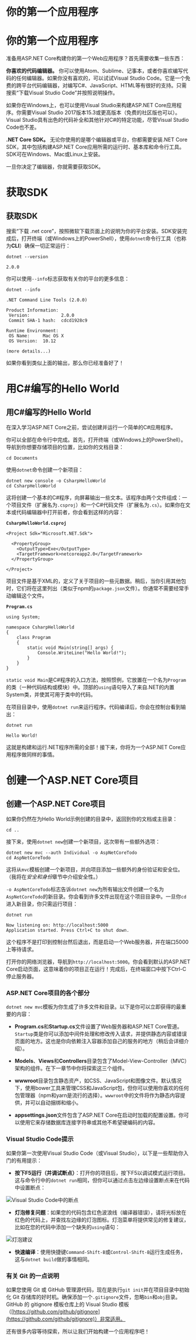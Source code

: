 # 你的第一个应用程序

# 你的第一个应用程序

准备用ASP.NET Core构建你的第一个Web应用程序？首先需要收集一些东西：

**你喜欢的代码编辑器。** 你可以使用Atom、Sublime、记事本，或者你喜欢编写代码的任何编辑器。如果你没有喜欢的，可以试试Visual Studio Code。它是一个免费的跨平台代码编辑器，对编写C#、JavaScript、HTML等有很好的支持。只需搜索“下载Visual Studio Code”并按照说明操作。

如果你在Windows上，也可以使用Visual Studio来构建ASP.NET Core应用程序。你需要Visual Studio 2017版本15.3或更高版本（免费的社区版也可以）。Visual Studio具有出色的代码补全和其他针对C#的特定功能，尽管Visual Studio Code也不差。

**.NET Core SDK。** 无论你使用的是哪个编辑器或平台，你都需要安装.NET Core SDK，其中包括构建ASP.NET Core应用所需的运行时、基本库和命令行工具。SDK可在Windows、Mac或Linux上安装。

一旦你决定了编辑器，你就需要获取SDK。

# 获取SDK

## 获取SDK

搜索“下载 .net core”，按照微软下载页面上的说明为你的平台安装。SDK安装完成后，打开终端（或Windows上的PowerShell），使用`dotnet`命令行工具（也称为**CLI**）确保一切正常运行：

```
dotnet --version

2.0.0 
```

你可以使用`--info`标志获取有关你的平台的更多信息：

```
dotnet --info

.NET Command Line Tools (2.0.0)

Product Information:
 Version:            2.0.0
 Commit SHA-1 hash:  cdcd1928c9

Runtime Environment:
 OS Name:     Mac OS X
 OS Version:  10.12

(more details...) 
```

如果你看到类似上面的输出，那么你已经准备好了！

# 用C#编写的Hello World

## 用C#编写的Hello World

在深入学习ASP.NET Core之前，尝试创建并运行一个简单的C#应用程序。

你可以全部在命令行中完成。首先，打开终端（或Windows上的PowerShell）。导航到你想要存储项目的位置，比如你的文档目录：

```
cd Documents 
```

使用`dotnet`命令创建一个新项目：

```
dotnet new console -o CsharpHelloWorld
cd CsharpHelloWorld 
```

这将创建一个基本的C#程序，向屏幕输出一些文本。该程序由两个文件组成：一个项目文件（扩展名为`.csproj`）和一个C#代码文件（扩展名为`.cs`）。如果你在文本或代码编辑器中打开前者，你会看到这样的内容：

**`CsharpHelloWorld.csproj`**

```
<Project Sdk="Microsoft.NET.Sdk">

  <PropertyGroup>
    <OutputType>Exe</OutputType>
    <TargetFramework>netcoreapp2.0</TargetFramework>
  </PropertyGroup>

</Project> 
```

项目文件是基于XML的，定义了关于项目的一些元数据。稍后，当你引用其他包时，它们将在这里列出（类似于npm的`package.json`文件）。你通常不需要经常手动编辑这个文件。

**`Program.cs`**

```
using System;

namespace CsharpHelloWorld
{
    class Program
    {
        static void Main(string[] args) {
            Console.WriteLine("Hello World!");
        }
    }
} 
```

`static void Main`是C#程序的入口方法，按照惯例，它放置在一个名为`Program`的类（一种代码结构或模块）中。顶部的`using`语句导入了来自.NET的内置System类，并使其可用于类中的代码。

在项目目录中，使用`dotnet run`来运行程序。代码编译后，你会在控制台看到输出：

```
dotnet run

Hello World! 
```

这就是构建和运行.NET程序所需的全部！接下来，你将为一个ASP.NET Core应用程序做同样的事情。

# 创建一个ASP.NET Core项目

## 创建一个ASP.NET Core项目

如果你仍然在为Hello World示例创建的目录中，返回到你的文档或主目录：

```
cd .. 
```

接下来，使用`dotnet new`创建一个新项目，这次带有一些额外选项：

```
dotnet new mvc --auth Individual -o AspNetCoreTodo
cd AspNetCoreTodo 
```

这将从`mvc`模板创建一个新项目，并向项目添加一些额外的身份验证和安全位。 （我将在*安全和身份*章节中介绍安全性。）

`-o AspNetCoreTodo`标志告诉`dotnet new`为所有输出文件创建一个名为`AspNetCoreTodo`的新目录。你会看到许多文件出现在这个项目目录中。一旦你`cd`进入新目录，你只需运行项目：

```
dotnet run

Now listening on: http://localhost:5000
Application started. Press Ctrl+C to shut down. 
```

这个程序不是打印到控制台然后退出，而是启动一个Web服务器，并在端口5000上等待请求。

打开你的网络浏览器，导航到`http://localhost:5000`。你会看到默认的ASP.NET Core启动页面，这意味着你的项目正在运行！完成后，在终端窗口中按下Ctrl-C停止服务器。

### ASP.NET Core项目的各个部分

`dotnet new mvc`模板为你生成了许多文件和目录。以下是你可以立即获得的最重要的内容：

+   **Program.cs**和**Startup.cs**文件设置了Web服务器和ASP.NET Core管道。`Startup`类是你可以添加中间件处理和修改传入请求，并提供静态内容或错误页面的地方。这也是你向依赖注入容器添加自己的服务的地方（稍后会详细介绍）。

+   **Models**、**Views**和**Controllers**目录包含了Model-View-Controller（MVC）架构的组件。在下一章节中你将探索这三个组件。

+   **wwwroot**目录包含静态资产，如CSS、JavaScript和图像文件。默认情况下，使用bower工具来管理CSS和JavaScript包，但你可以使用你喜欢的任何包管理器（npm和yarn是流行的选择）。`wwwroot`中的文件将作为静态内容提供，并可以自动捆绑和缩小。

+   **appsettings.json**文件包含了ASP.NET Core在启动时加载的配置设置。你可以使用它来存储数据库连接字符串或其他不希望硬编码的内容。

### Visual Studio Code提示

如果你第一次使用Visual Studio Code（或Visual Studio），以下是一些帮助你入门的有用提示：

+   **按下F5运行（并调试断点）**：打开你的项目后，按下F5以调试模式运行项目。这与命令行中的`dotnet run`相同，但你可以通过点击左边缘设置断点来在代码中设置断点：

![Visual Studio Code中的断点](breakpoint.png)

+   **灯泡修复问题**：如果您的代码包含红色波浪线（编译器错误），请将光标放在红色的代码上，并查找左边缘的灯泡图标。灯泡菜单将提供常见的修复建议，比如在您的代码中添加一个缺失的`using`语句：

![灯泡建议](lightbulb.png)

+   **快速编译**：使用快捷键`Command-Shift-B`或`Control-Shift-B`运行生成任务，这与`dotnet build`做的事情相同。

### 有关 Git 的一点说明

如果您使用 Git 或 GitHub 管理源代码，现在是执行`git init`并在项目目录中初始化 Git 存储库的好时机。确保添加一个`.gitignore`文件，忽略`bin`和`obj`目录。GitHub 的 gitignore 模板仓库上的 Visual Studio 模板（[https://github.com/github/gitignore](https://github.com/github/gitignore)）非常适用。

还有很多内容等待探索，所以让我们开始构建一个应用程序吧！
